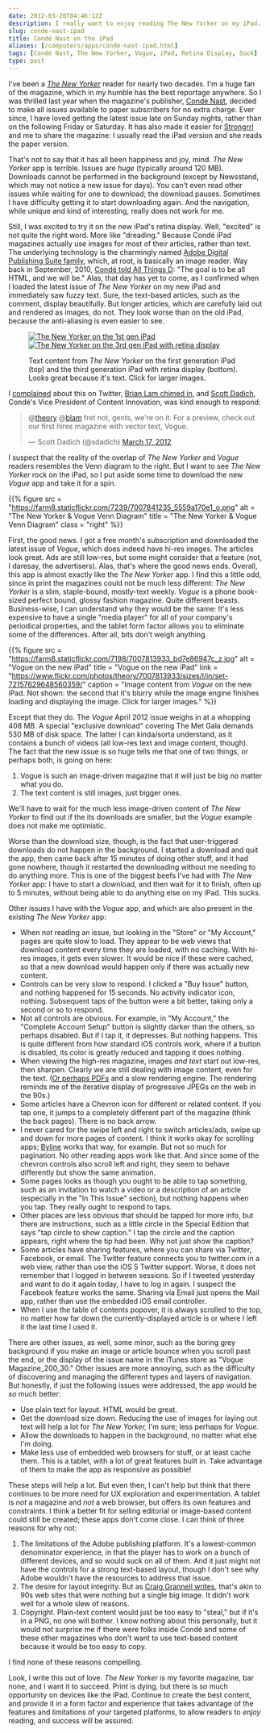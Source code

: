 ```yaml
--- 
date: 2012-03-28T04:46:12Z
description: I really want to enjoy reading The New Yorker on my iPad. But for a rather large number of reasons, it's just unpleasant. Here's why.
slug: conde-nast-ipad
title: Condé Nast on the iPad
aliases: [/computers/apps/conde-nast-ipad.html]
tags: [Condé Nast, The New Yorker, Vogue, iPad, Retina Display, Suck]
type: post
---
```


I've been a [*The New Yorker*] reader for nearly two decades. I'm a huge fan of
the magazine, which in my humble has the best reportage anywhere. So I was
thrilled last year when the magazine's publisher, [Condé Nast], decided to make
all issues available to paper subscribers for no extra charge. Ever since, I
have loved getting the latest issue late on Sunday nights, rather than on the
following Friday or Saturday. It has also made it easier for [Strongrrl] and me
to share the magazine: I usually read the iPad version and she reads the paper
version.

That's not to say that it has all been happiness and joy, mind. *The New Yorker*
app is terrible. Issues are *huge* (typically around 120 MB). Downloads cannot
be performed in the background (except by Newsstand, which may not notice a new
issue for days). You can't even read other issues while waiting for one to
download; the download pauses. Sometimes I have difficulty getting it to start
downloading again. And the navigation, while unique and kind of interesting,
really does not work for me.

Still, I was excited to try it on the new iPad's retina display. Well, "excited"
is not quite the right word. More like "dreading." Because Condé iPad magazines
actually use images for most of their articles, rather than text. The underlying
technology is the charmingly named [Adobe Digital Publishing Suite family],
which, at root, is basically an image reader. Way back in September, 2010,
[Condé told All Things D][]: "The goal is to be all HTML, and we will be." Alas,
that day has yet to come, as I confirmed when I loaded the latest issue of *The
New Yorker* on my new iPad and immediately saw fuzzy text. Sure, the text-based
articles, such as the comment, display beautifully. But longer articles, which
are carefully laid out and rendered as images, do not. They look worse than on
the old iPad, because the anti-aliasing is even easier to see.

<figure class="frame">
    <a href="https://www.flickr.com/photos/theory/6861697774/sizes/o/in/set-72157629648560359/"
      title="The New Yorker on the 1st gen iPad">
      <img src="https://farm8.staticflickr.com/7059/6861697774_a7ac0d9356_z.jpg"
           alt="The New Yorker on the 1st gen iPad"/>
    </a>
    <a href="https://www.flickr.com/photos/theory/7007813821/sizes/o/in/set-72157629648560359/"
        alt="The New Yorker on the 3rd gen iPad with retina display">
        <img src="https://farm8.staticflickr.com/7110/7007813821_6293e374eb_z.jpg"
             alt="The New Yorker on the 3rd gen iPad with retina display" />
    </a>
    <figcaption>
        <p>Text content from <em>The New Yorker</em> on the first generation iPad
        (top) and the third generation iPad with retina display (bottom). Looks
        great because it's text. Click for larger images.</p>
    </figcaption>
</figure>

I [complained] about this on Twitter, [Brian Lam chimed in], and [Scott Dadich],
Condé's Vice President of Content Innovation, was kind enough to respond:

> @[theory] @[blam] fret not, gents, we're on it. For a preview, check out our
> first hires magazine with vector text, Vogue.
>
> — Scott Dadich (@sdadich) [March 17, 2012]

I suspect that the reality of the overlap of *The New Yorker* and *Vogue*
readers resembles the Venn diagram to the right. But I want to see *The New
Yorker* rock on the iPad, so I put aside some time to download the new *Vogue*
app and take it for a spin.

{{% figure
  src   = "https://farm8.staticflickr.com/7239/7007841235_5559a170e1_o.png"
  alt   = "The New Yorker & Vogue Venn Diagram"
  title = "The New Yorker & Vogue Venn Diagram"
  class = "right"
%}}

First, the good news. I got a free month's subscription and downloaded the
latest issue of *Vogue*, which does indeed have hi-res images. The articles look
great. Ads are still low-res, but some might consider that a feature (not, I
daresay, the advertisers). Alas, that's where the good news ends. Overall, this
app is almost exactly like the *The New Yorker* app. I find this a little odd,
since in print the magazines could not be much less different: *The New Yorker*
is a slim, staple-bound, mostly-text weekly. *Vogue* is a phone book-sized
perfect bound, glossy fashion magazine. Quite different beasts. Business-wise, I
can understand why they would be the same: It's less expensive to have a single
"media player" for all of your company's periodical properties, and the tablet
form factor allows you to eliminate some of the differences. After all, bits
don't weigh anything.

{{% figure
  src   = "https://farm8.staticflickr.com/7198/7007813933_bd7e86947c_z.jpg"
  alt   = "Vogue on the new iPad"
  title = "Vogue on the new iPad"
  link  = "https://www.flickr.com/photos/theory/7007813933/sizes/l/in/set-72157629648560359/"
  caption = "Image content from *Vogue* on the new iPad. Not shown: the second that it's blurry while the image engine finishes loading and displaying the image. Click for larger images."
%}}

Except that they do. The *Vogue* April 2012 issue weighs in at a whopping 408
MB. A special "exclusive download" covering The Met Gala demands 530 MB of disk
space. The latter I can kinda/sorta understand, as it contains a bunch of videos
(all low-res text and image content, though). The fact that the new issue is so
huge tells me that one of two things, or perhaps both, is going on here:

1.  Vogue is such an image-driven magazine that it will just be big no matter
    what you do.
2.  The text content is still images, just bigger ones.

We'll have to wait for the much less image-driven content of *The New Yorker* to
find out if the its downloads are smaller, but the *Vogue* example does not make
me optimistic.

Worse than the download size, though, is the fact that user-triggered downloads
do not happen in the background. I started a download and quit the app, then
came back after 15 minutes of doing other stuff, and it had gone nowhere, though
it restarted the downloading without me needing to do anything more. This is one
of the biggest beefs I've had with *The New Yorker* app: I have to start a
download, and then wait for it to finish, often up to 5 minutes, without being
able to do anything else on my iPad. This sucks.

Other issues I have with the *Vogue* app, and which are also present in the
existing *The New Yorker* app:

-   When not reading an issue, but looking in the "Store" or "My Account," pages
    are quite slow to load. They appear to be web views that download content
    every time they are loaded, with no caching. With hi-res images, it gets
    even slower. It would be nice if these were cached, so that a new download
    would happen only if there was actually new content.
-   Controls can be very slow to respond. I clicked a "Buy Issue" button, and
    nothing happened for 15 seconds. No activity indicator icon, nothing.
    Subsequent taps of the button were a bit better, taking only a second or so
    to respond.
-   Not all controls are obvious. For example, in "My Account," the "Complete
    Account Setup" button is slightly darker than the others, so perhaps
    disabled. But if I tap it, it depresses. But nothing happens. This is quite
    different from how standard iOS controls work, where if a button is
    disabled, its color is greatly reduced and tapping it does nothing.
-   When viewing the high-res magazine, images *and text* start out low-res,
    then sharpen. Clearly we are still dealing with image content, even for the
    text. ([Or perhaps PDFs] and a slow rendering engine. The rendering reminds
    me of the iterative display of progressive JPEGs on the web in the 90s.)
-   Some articles have a Chevron icon for different or related content. If you
    tap one, it jumps to a completely different part of the magazine (think the
    back pages). There is no back arrow.
-   I never cared for the swipe left and right to switch articles/ads, swipe up
    and down for more pages of content. I think it works okay for scrolling
    apps; [Byline] works that way, for example. But not so much for pagination.
    No other reading apps work like that. And since some of the chevron controls
    also scroll left and right, they seem to behave differently but show the
    same animation.
-   Some pages looks as though you ought to be able to tap something, such as an
    invitation to watch a video or a description of an article (especially in
    the "In This Issue" section), but nothing happens when you tap. They really
    ought to respond to taps.
-   Other places are less obvious that should be tapped for more info, but there
    are instructions, such as a little circle in the Special Edition that says
    "tap circle to show caption." I tap the circle and the caption appears,
    right where the tip had been. Why not just show the caption?
-   Some articles have sharing features, where you can share via Twitter,
    Facebook, or email. The Twitter feature connects you to twitter.com in a web
    view, rather than use the iOS 5 Twitter support. Worse, it does not remember
    that I logged in between sessions. So if I tweeted yesterday and want to do
    it again today, I have to log in again. I suspect the Facebook feature works
    the same. Sharing via Email just opens the Mail app, rather than use the
    embedded iOS email controller.
-   When I use the table of contents popover, it is always scrolled to the top,
    no matter how far down the currently-displayed article is or where I left it
    the last time I used it.

There are other issues, as well, some minor, such as the boring grey background
if you make an image or article bounce when you scroll past the end, or the
display of the issue name in the iTunes store as "Vogue Magazine\_200\_30."
Other issues are more annoying, such as the difficulty of discovering and
managing the different types and layers of navigation. But honestly, if just the
following issues were addressed, the app would be *so* much better:

-   Use plain text for layout. HTML would be great.
-   Get the download size down. Reducing the use of images for laying out text
    will help a lot for *The New Yorker,* I'm sure; less perhaps for *Vogue*.
-   Allow the downloads to happen in the background, no matter what else I'm
    doing.
-   Make less use of embedded web browsers for stuff, or at least cache them.
    This is a tablet, with a lot of great features built in. Take advantage of
    them to make the app as responsive as possible!

These steps will help a lot. But even then, I can't help but think that there
continues to be more need for UX exploration and experimentation. A tablet is
*not* a magazine and *not* a web browser, but offers its own features and
constraints. I think a better fit for selling editorial or image-based content
could still be created; these apps don't come close. I can think of three
reasons for why not:

1.  The limitations of the Adobe publishing platform. It's a lowest-common
    denominator experience, in that the player has to work on a bunch of
    different devices, and so would suck on all of them. And it just might not
    have the controls for a strong text-based layout, though I don't see why
    Adobe wouldn't have the resources to address that issue.
2.  The desire for layout integrity. But as [Craig Grannell writes][Or perhaps
    PDFs], that's akin to 90s web sites that were nothing but a single big
    image. It didn't work well for a whole slew of reasons.
3.  Copyright. Plain-text content would just be too easy to "steal," but if it's
    in a PNG, no one will bother. I know nothing about this personally, but it
    would not surprise me if there were folks inside Condé and some of these
    other magazines who don't want to use text-based content because it would be
    too easy to copy.

I find none of these reasons compelling.

Look, I write this out of love. *The New Yorker* is my favorite magazine, bar
none, and I want it to succeed. Print is dying, but there is *so* much
opportunity on devices like the iPad. Continue to create the best content, and
provide it in a form factor and experience that takes advantage of the features
and limitations of your targeted platforms, to allow readers to *enjoy* reading,
and success will be assured.

  [*The New Yorker*]: http://www.newyorker.com/
  [Condé Nast]: http://www.condenast.com/
  [Strongrrl]: http://blog.strongrrl.com/
  [Adobe Digital Publishing Suite family]: http://www.adobe.com/products/digital-publishing-suite-family.html
  [Condé told All Things D]: http://allthingsd.com/20100928/conde-nasts-ipad-apps-are-too-portly-blame-adobe/
  [complained]: https://twitter.com/#!/theory/status/180846743775232000
  [Brian Lam chimed in]: https://twitter.com/#!/blam/status/180856508479848448
  [Scott Dadich]: https://twitter.com/sdadich
  [theory]: https://twitter.com/theory
  [blam]: https://twitter.com/blam
  [March 17, 2012]: https://twitter.com/sdadich/status/181039871199154177
  [Or perhaps PDFs]: http://reverttosaved.com/2012/03/26/why-do-magazines-look-so-bad-on-the-new-ipad/
  [Byline]: http://www.phantomfish.com/byline.html
